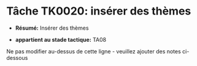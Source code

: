 # Tâche TK0020: insérer des thèmes

* **Résumé:** Insérer des thèmes

* **appartient au stade tactique:** TA08

Ne pas modifier au-dessus de cette ligne - veuillez ajouter des notes ci-dessous
